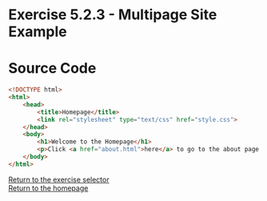 # Exercise 5.2.3 - Multipage Site Example


# Source Code

```html
<!DOCTYPE html>
<html>
    <head>
        <title>Homepage</title>
        <link rel="stylesheet" type="text/css" href="style.css">
    </head>
    <body>
        <h1>Welcome to the Homepage</h1>
        <p>Click <a href="about.html">here</a> to go to the about page.</p>
    </body>
</html>
```

[Return to the exercise selector](/wiki-docs/pages/codehs/web-design-picasso/web-design-picasso.md)
<br>
[Return to the homepage](/wiki-docs/index.html)